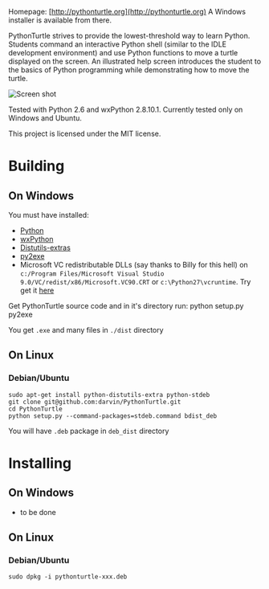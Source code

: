 Homepage: [http://pythonturtle.org](http://pythonturtle.org)
A Windows installer is available from there.

PythonTurtle strives to provide the lowest-threshold way to learn Python. Students command an interactive Python shell (similar to the IDLE development environment) and use Python functions to move a turtle displayed on the screen. An illustrated help screen introduces the student to the basics of Python programming while demonstrating how to move the turtle.

![Screen shot](http://pythonturtle.org/screenshot.gif)

Tested with Python 2.6 and wxPython 2.8.10.1. Currently tested only on Windows and Ubuntu.

This project is licensed under the MIT license.

# Building

## On Windows

You must have installed:

 - [Python](http://www.activestate.com/activepython)
 - [wxPython](http://www.wxpython.org/)
 - [Distutils-extras](https://launchpad.net/python-distutils-extra)
 - [py2exe](http://www.py2exe.org/)
 - Microsoft VC redistributable DLLs (say thanks to Billy for this hell) on `c:/Program Files/Microsoft Visual Studio 9.0/VC/redist/x86/Microsoft.VC90.CRT` or `c:\Python27\vcruntime`. Try get it [here](http://www.microsoft.com/downloads/details.aspx?familyid=32bc1bee-a3f9-4c13-9c99-220b62a191ee&displaylang=en)

Get PythonTurtle source code and in it's directory run:
    python setup.py py2exe

You get `.exe` and many files in `./dist` directory

## On Linux

### Debian/Ubuntu

    sudo apt-get install python-distutils-extra python-stdeb 
    git clone git@github.com:darvin/PythonTurtle.git
    cd PythonTurtle
    python setup.py --command-packages=stdeb.command bdist_deb

You will have `.deb` package in `deb_dist` directory


# Installing

## On Windows

- to be done

## On Linux

### Debian/Ubuntu

    sudo dpkg -i pythonturtle-xxx.deb
